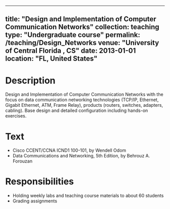 
---
title: "Design and Implementation of Computer Communication Networks"
collection: teaching
type: "Undergraduate course"
permalink: /teaching/Design_Networks
venue: "University of Central Florida , CS"
date: 2013-01-01
location: "FL, United States"
---
Description 
======

Design   and   Implementation   of   Computer Communication  Networks with the focus on  data  communication  networking  technologies (TCP/IP, Ethernet, Gigabit Ethernet, ATM, Frame Relay), products (routers, switches, adapters,  cabling).  Base  design  and  detailed  configuration  including  hands-on exercises. 

Text 
======
* Cisco CCENT/CCNA ICND1 100-101, by Wendell Odom
* Data Communications and Networking, 5th Edition, by Behrouz A. Forouzan


Responsibilities 
======
* Holding weekly labs and teaching course materials to about 60 students
* Grading assignments
